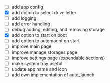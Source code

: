 - [ ] add app config
- [x] add option to select drive letter
- [ ] add logging
- [ ] add error handling
- [ ] debug adding, editing, and removing storage
- [x] add option to start on boot
- [ ] add option to automount on start
- [ ] improve main page
- [ ] improve manage storages page
- [ ] improve settings page (expendable sections)
- [ ] make system tray useful
- [ ] update app name and icon
- [ ] add own implementation of auto_launch